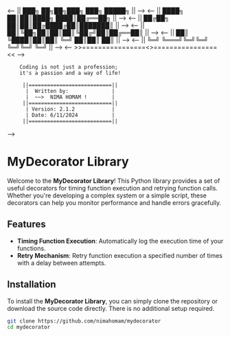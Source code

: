 <!--
        |>||=====================||<|
        |                           |
        |     ___      ___  ___     |
        |    /  /|    /  /||\  \    |
        |   /  / /   /  // \ \  \   |
        |  /  / /   /  //   \ \  \  |
        | |\  \/   /  //     \/  /| |
        | \ \  \  /_ //      /  //  |
        |  \ \__\|__|/      /_ //   |
        |   \|__|          |__|/    |
        |                           |
        |>||=====================||<|

<-- >>================<>================<< -->
<-- || ███╗   ██╗██╗███╗   ███╗ █████╗  || -->
<-- || ████╗  ██║██║████╗ ████║██╔══██╗ || -->
<-- || ██╔██╗ ██║██║██╔████╔██║███████║ || -->
<-- || ██║╚██╗██║██║██║╚██╔╝██║██╔══██║ || -->
<-- || ██║ ╚████║██║██║ ╚═╝ ██║██║  ██║ || --> 
<-- || ╚═╝  ╚═══╝╚═╝╚═╝     ╚═╝╚═╝  ╚═╝ || -->
<-- >>================<>================<< -->

        Coding is not just a profession;
        it's a passion and a way of life!

         ||===========================||
          |  Written by:              |
          |  ~~>  NIMA HOMAM !        |
         ||===========================||
          | Version: 2.1.2            |
          | Date: 6/11/2024           |             
         ||===========================||
-->

# MyDecorator Library

Welcome to the **MyDecorator Library**! This Python library provides a set of useful decorators for timing function execution and retrying function calls. Whether you're developing a complex system or a simple script, these decorators can help you monitor performance and handle errors gracefully.

## Features

- **Timing Function Execution**: Automatically log the execution time of your functions.
- **Retry Mechanism**: Retry function execution a specified number of times with a delay between attempts.

## Installation

To install the **MyDecorator Library**, you can simply clone the repository or download the source code directly. There is no additional setup required.

```bash
git clone https://github.com/nimahomam/mydecorator
cd mydecorator
